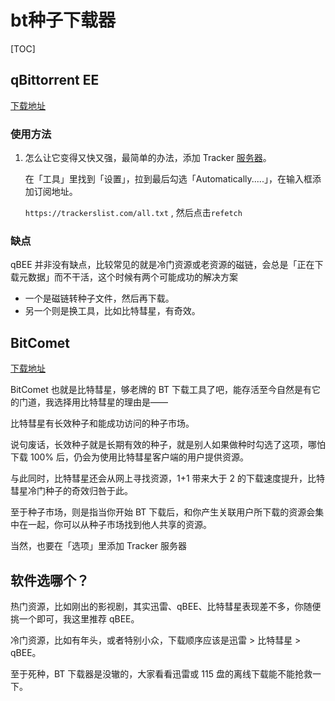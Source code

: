 # bt种子下载器



[TOC]

## qBittorrent EE

[下载地址](https://github.com/c0re100/qBittorrent-Enhanced-Edition/releases)



### 使用方法

1. 怎么让它变得又快又强，最简单的办法，添加 Tracker [服务器](https://www.smzdm.com/fenlei/fuwuqi/)。

   在「工具」里找到「设置」，拉到最后勾选「Automatically.....」，在输入框添加订阅地址。

   `https://trackerslist.com/all.txt` , 然后点击`refetch`



### 缺点

qBEE 并非没有缺点，比较常见的就是冷门资源或老资源的磁链，会总是「正在下载元数据」而不干活，这个时候有两个可能成功的解决方案

- 一个是磁链转种子文件，然后再下载。
- 另一个则是换工具，比如比特彗星，有奇效。



## BitComet

[下载地址](https://www.bitcomet.com/tw/downloads)



BitComet 也就是比特彗星，够老牌的 BT 下载工具了吧，能存活至今自然是有它的门道，我选择用比特彗星的理由是——

比特彗星有长效种子和能成功访问的种子市场。

说句废话，长效种子就是长期有效的种子，就是别人如果做种时勾选了这项，哪怕下载 100% 后，仍会为使用比特彗星客户端的用户提供资源。

与此同时，比特彗星还会从网上寻找资源，1+1 带来大于 2 的下载速度提升，比特彗星冷门种子的奇效归咎于此。

至于种子市场，则是指当你开始 BT 下载后，和你产生关联用户所下载的资源会集中在一起，你可以从种子市场找到他人共享的资源。

当然，也要在「选项」里添加 Tracker 服务器



## 软件选哪个？

热门资源，比如刚出的影视剧，其实迅雷、qBEE、比特彗星表现差不多，你随便挑一个即可，我这里推荐 qBEE。

冷门资源，比如有年头，或者特别小众，下载顺序应该是迅雷 > 比特彗星 > qBEE。

至于死种，BT 下载器是没辙的，大家看看迅雷或 115 盘的离线下载能不能抢救一下。

